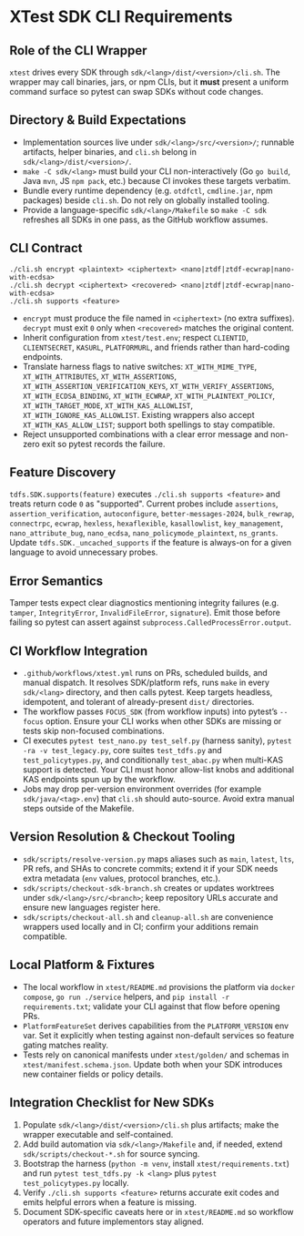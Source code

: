 # XTest SDK CLI Requirements

## Role of the CLI Wrapper
`xtest` drives every SDK through `sdk/<lang>/dist/<version>/cli.sh`. The wrapper may call binaries, jars, or npm CLIs, but it **must** present a uniform command surface so pytest can swap SDKs without code changes.

## Directory & Build Expectations
- Implementation sources live under `sdk/<lang>/src/<version>/`; runnable artifacts, helper binaries, and `cli.sh` belong in `sdk/<lang>/dist/<version>/`.
- `make -C sdk/<lang>` must build your CLI non-interactively (Go `go build`, Java `mvn`, JS `npm pack`, etc.) because CI invokes these targets verbatim.
- Bundle every runtime dependency (e.g. `otdfctl`, `cmdline.jar`, npm packages) beside `cli.sh`. Do not rely on globally installed tooling.
- Provide a language-specific `sdk/<lang>/Makefile` so `make -C sdk` refreshes all SDKs in one pass, as the GitHub workflow assumes.

## CLI Contract
```
./cli.sh encrypt <plaintext> <ciphertext> <nano|ztdf|ztdf-ecwrap|nano-with-ecdsa>
./cli.sh decrypt <ciphertext> <recovered> <nano|ztdf|ztdf-ecwrap|nano-with-ecdsa>
./cli.sh supports <feature>
```
- `encrypt` must produce the file named in `<ciphertext>` (no extra suffixes). `decrypt` must exit `0` only when `<recovered>` matches the original content.
- Inherit configuration from `xtest/test.env`; respect `CLIENTID`, `CLIENTSECRET`, `KASURL`, `PLATFORMURL`, and friends rather than hard-coding endpoints.
- Translate harness flags to native switches: `XT_WITH_MIME_TYPE`, `XT_WITH_ATTRIBUTES`, `XT_WITH_ASSERTIONS`, `XT_WITH_ASSERTION_VERIFICATION_KEYS`, `XT_WITH_VERIFY_ASSERTIONS`, `XT_WITH_ECDSA_BINDING`, `XT_WITH_ECWRAP`, `XT_WITH_PLAINTEXT_POLICY`, `XT_WITH_TARGET_MODE`, `XT_WITH_KAS_ALLOWLIST`, `XT_WITH_IGNORE_KAS_ALLOWLIST`. Existing wrappers also accept `XT_WITH_KAS_ALLOW_LIST`; support both spellings to stay compatible.
- Reject unsupported combinations with a clear error message and non-zero exit so pytest records the failure.

## Feature Discovery
`tdfs.SDK.supports(feature)` executes `./cli.sh supports <feature>` and treats return code `0` as "supported". Current probes include `assertions`, `assertion_verification`, `autoconfigure`, `better-messages-2024`, `bulk_rewrap`, `connectrpc`, `ecwrap`, `hexless`, `hexaflexible`, `kasallowlist`, `key_management`, `nano_attribute_bug`, `nano_ecdsa`, `nano_policymode_plaintext`, `ns_grants`. Update `tdfs.SDK._uncached_supports` if the feature is always-on for a given language to avoid unnecessary probes.

## Error Semantics
Tamper tests expect clear diagnostics mentioning integrity failures (e.g. `tamper`, `IntegrityError`, `InvalidFileError`, `signature`). Emit those before failing so pytest can assert against `subprocess.CalledProcessError.output`.

## CI Workflow Integration
- `.github/workflows/xtest.yml` runs on PRs, scheduled builds, and manual dispatch. It resolves SDK/platform refs, runs `make` in every `sdk/<lang>` directory, and then calls pytest. Keep targets headless, idempotent, and tolerant of already-present `dist/` directories.
- The workflow passes `FOCUS_SDK` (from workflow inputs) into pytest’s `--focus` option. Ensure your CLI works when other SDKs are missing or tests skip non-focused combinations.
- CI executes `pytest test_nano.py test_self.py` (harness sanity), `pytest -ra -v test_legacy.py`, core suites `test_tdfs.py` and `test_policytypes.py`, and conditionally `test_abac.py` when multi-KAS support is detected. Your CLI must honor allow-list knobs and additional KAS endpoints spun up by the workflow.
- Jobs may drop per-version environment overrides (for example `sdk/java/<tag>.env`) that `cli.sh` should auto-source. Avoid extra manual steps outside of the Makefile.

## Version Resolution & Checkout Tooling
- `sdk/scripts/resolve-version.py` maps aliases such as `main`, `latest`, `lts`, PR refs, and SHAs to concrete commits; extend it if your SDK needs extra metadata (`env` values, protocol branches, etc.).
- `sdk/scripts/checkout-sdk-branch.sh` creates or updates worktrees under `sdk/<lang>/src/<branch>`; keep repository URLs accurate and ensure new languages register here.
- `sdk/scripts/checkout-all.sh` and `cleanup-all.sh` are convenience wrappers used locally and in CI; confirm your additions remain compatible.

## Local Platform & Fixtures
- The local workflow in `xtest/README.md` provisions the platform via `docker compose`, `go run ./service` helpers, and `pip install -r requirements.txt`; validate your CLI against that flow before opening PRs.
- `PlatformFeatureSet` derives capabilities from the `PLATFORM_VERSION` env var. Set it explicitly when testing against non-default services so feature gating matches reality.
- Tests rely on canonical manifests under `xtest/golden/` and schemas in `xtest/manifest.schema.json`. Update both when your SDK introduces new container fields or policy details.

## Integration Checklist for New SDKs
1. Populate `sdk/<lang>/dist/<version>/cli.sh` plus artifacts; make the wrapper executable and self-contained.
2. Add build automation via `sdk/<lang>/Makefile` and, if needed, extend `sdk/scripts/checkout-*.sh` for source syncing.
3. Bootstrap the harness (`python -m venv`, install `xtest/requirements.txt`) and run `pytest test_tdfs.py -k <lang>` plus `pytest test_policytypes.py` locally.
4. Verify `./cli.sh supports <feature>` returns accurate exit codes and emits helpful errors when a feature is missing.
5. Document SDK-specific caveats here or in `xtest/README.md` so workflow operators and future implementors stay aligned.
